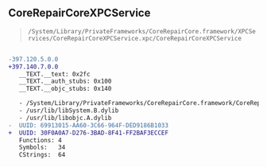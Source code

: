## CoreRepairCoreXPCService

> `/System/Library/PrivateFrameworks/CoreRepairCore.framework/XPCServices/CoreRepairCoreXPCService.xpc/CoreRepairCoreXPCService`

```diff

-397.120.5.0.0
+397.140.7.0.0
   __TEXT.__text: 0x2fc
   __TEXT.__auth_stubs: 0x100
   __TEXT.__objc_stubs: 0x140

   - /System/Library/PrivateFrameworks/CoreRepairCore.framework/CoreRepairCore
   - /usr/lib/libSystem.B.dylib
   - /usr/lib/libobjc.A.dylib
-  UUID: 69913015-AA60-3C66-964F-DED9186B1033
+  UUID: 30F0A0A7-D276-3BAD-8F41-FF2BAF3ECCEF
   Functions: 4
   Symbols:   34
   CStrings:  64

```
